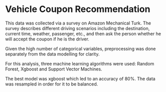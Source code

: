 # Vehicle Coupon Recommendation
This data was collected via a survey on Amazon Mechanical Turk. The survey describes different driving scenarios including the destination, current time, weather, passenger, etc., and then ask the person whether he will accept the coupon if he is the driver.

Given the high number of categorical variables, preprocessing was done separately from the data modelling for clarity.

For this analysis, three machine learning algorithms were used: Random Forest, Xgboost and Support Vector Machines.

The best model was xgboost which led to an accuracy of 80%. The data was resampled in order for it to be balanced.
